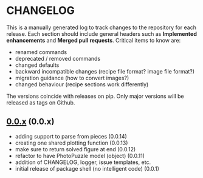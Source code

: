# CHANGELOG

This is a manually generated log to track changes to the repository for each release. 
Each section should include general headers such as **Implemented enhancements** 
and **Merged pull requests**. Critical items to know are:

 - renamed commands
 - deprecated / removed commands
 - changed defaults
 - backward incompatible changes (recipe file format? image file format?)
 - migration guidance (how to convert images?)
 - changed behaviour (recipe sections work differently)

The versions coincide with releases on pip. Only major versions will be released as tags on Github.

## [0.0.x](https://github.com/vsoch/puzzles/tree/master) (0.0.x)
 - adding support to parse from pieces (0.0.14)
 - creating one shared plotting function (0.0.13)
 - make sure to return solved figure at end (0.0.12)
 - refactor to have PhotoPuzzle model (object) (0.0.11)
 - addition of CHANGELOG, logger, issue templates, etc.
 - initial release of package shell (no intelligent code)  (0.0.1)
